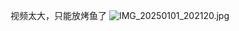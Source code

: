 视频太大，只能放烤鱼了
![IMG_20250101_202120.jpg](https://github.com/user-attachments/assets/f980a972-4d78-4ee1-9d52-3543548d9bac)


